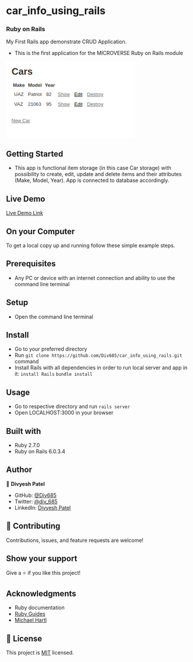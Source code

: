 # car_info_using_rails

### Ruby on Rails
My First Rails app demonstrate CRUD Application.
- This is the first application for the
MICROVERSE Ruby on Rails module

![screenshot](screenshot.png)

## Getting Started

- This app is functional item storage (in this case Car storage) with possibility to create, edit, update and delete items and their attributes (Make, Model, Year). App is connected to database accordingly.

## Live Demo

[Live Demo Link](https://pacific-earth-23493.herokuapp.com/)

## On your Computer

To get a local copy up and running follow these simple example steps.

## Prerequisites

- Any PC or device with an internet connection and ability to use the command
  line terminal

## Setup

- Open the command line terminal

## Install

- Go to your preferred directory
- Run `git clone https://github.com/Div685/car_info_using_rails.git` command
- Install Rails with all dependencies in order to run local server and app in it:
`install Rails`
`bundle install`

## Usage

- Go to respective directory and run
`rails server`
- Open LOCALHOST:3000 in your browser



## Built with

- Ruby 2.7.0
- Ruby on Rails 6.0.3.4

## Author

👤 **Divyesh Patel**

- GitHub: [@Div685](https://github.com/Div685)
- Twitter: [@div_685](https://www.linkedin.com/in/divyesh-patel-2a15a6107)
- LinkedIn: [Divyesh Patel](https://www.linkedin.com/in/divyesh-daxa-patel)

## 🤝 Contributing

Contributions, issues, and feature requests are welcome!

## Show your support

Give a ⭐️ if you like this project!

## Acknowledgments

- Ruby documentation
- [Ruby Guides](https://www.rubyguides.com/)
- [Michael Hartl](https://www.michaelhartl.com/)

## 📝 License

This project is [MIT](./LICENSE) licensed.
